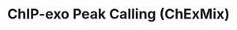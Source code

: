 ---
id: chipexo-pcalling-chexmix
title: "ChIP-exo Peak Calling (ChExMix)"
sidebar_label: "ChIP-exo Peak Calling (ChExMix)"
sidebar_position: 2
---